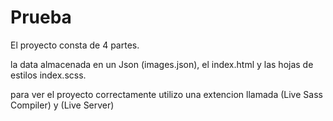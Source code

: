 # Prueba

El proyecto consta de 4 partes.

la data almacenada en un Json (images.json), el index.html y las hojas de estilos index.scss.

para ver el proyecto correctamente utilizo una extencion llamada (Live Sass Compiler) y (Live Server)
